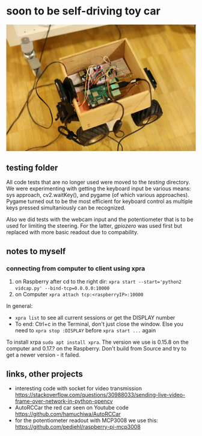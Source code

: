 # soon to be self-driving toy car

![](img/079A9654.JPG)

## testing folder

All code tests that are no longer used were moved to the *testing* directory. We were experimenting with getting the keyboard input be various means: sys approach, cv2.waitKey(), and pygame (of which various approaches). Pygame turned out to be the most efficient for keyboard control as multiple keys pressed simultaniously can be recognized.

Also we did tests with the webcam input and the potentiometer that is to be used for limiting the steering. For the latter, *gpiozero* was used first but replaced with more basic readout due to compability. 

## notes to myself

### connecting from computer to client using xpra

1. on Raspberry after cd to the right dir: `xpra start --start='python2 vidcap.py' --bind-tcp=0.0.0.0:10000`
2. on Computer `xpra attach tcp:<raspberryIP>:10000`

In general:

* `xpra list` to see all current sessions or get the DISPLAY number
* To end: Ctrl+c in the Terminal, don't just close the window. Else you need to `xpra stop :DISPLAY` before `xpra start ...` again

To install xrpa `sudo apt install xpra`. The version we use is 0.15.8 on the computer and 0.17.? on the Raspberry. Don't build from Source and try to get a newer version - it failed.

## links, other projects

* interesting code with socket for video transmission https://stackoverflow.com/questions/30988033/sending-live-video-frame-over-network-in-python-opencv
* AutoRCCar the red car seen on Youtube code https://github.com/hamuchiwa/AutoRCCar
* for the potentiometer readout with MCP3008 we use this: https://github.com/pediehl/raspberry-pi-mcp3008


